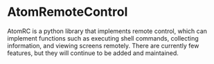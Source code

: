 # AtomRemoteControl
AtomRC is a python library that implements remote control, which can implement functions such as executing shell commands, collecting information, and viewing screens remotely. There are currently few features, but they will continue to be added and maintained.
